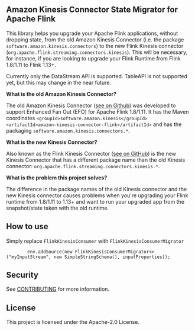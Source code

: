 ## Amazon Kinesis Connector State Migrator for Apache Flink

This library helps you upgrade your Apache Flink applications, without dropping state, 
from the old Amazon Kinesis Connector (i.e. the package `software.amazon.kinesis.connectors`) to 
the new Flink Kinesis connector (`org.apache.flink.streaming.connectors.kinesis`). 
This will be necessary, for instance, if you are looking to upgrade your Flink Runtime from Flink 1.8/1.11 to Flink 1.13+.

Currently only the DataStream API is supported. TableAPI is not supported yet, but this may change in the near future.

**What is the old Amazon Kinesis Connector?**

The old Amazon Kinesis Connector ([see on Github](https://github.com/awslabs/amazon-kinesis-connector-flink)) was 
developed to support Enhanced Fan Out (EFO) for Apache Flink 1.8/1.11. It has the Maven coordinates
`<groupId>software.amazon.kinesis</groupId> <artifactId>amazon-kinesis-connector-flink</artifactId>` and has the packaging
`software.amazon.kinesis.connectors.*`.

**What is the new Kinesis Connector?**

Also known as the Flink Kinesis Connector ([see on GitHub](https://github.com/apache/flink-connector-aws)) is the new 
Kinesis Connector that has a different package name than the old Kinesis connector: `org.apache.flink.streaming.connectors.kinesis.*`.

**What is the problem this project solves?**

The difference in the package names of the old Kinesis connector and the new Kinesis connector causes problems when
you're upgrading your Flink runtime from 1.8/1.11 to 1.13+ and want to run your upgraded app from the snapshot/state taken with the old runtime.

## How to use

Simply replace `FlinkKinesisConsumer` with `FlinkKinesisConsumerMigrator`

```
        env.addSource(new FlinkKinesisConsumerMigrator<>("myInputStream", new SimpleStringSchema(), inputProperties));
```


## Security

See [CONTRIBUTING](CONTRIBUTING.md#security-issue-notifications) for more information.

## License

This project is licensed under the Apache-2.0 License.

